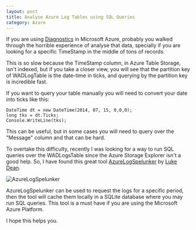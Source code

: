 ```yaml
---
layout: post
title: Analyse Azure Log Tables using SQL Queries
category: Azure
---
```


If you are using [Diagnostics](http://azure.microsoft.com/en-us/documentation/articles/cloud-services-dotnet-diagnostics/) in Microsoft Azure, probably you walked through the horrible experience of analyse that data, specially if you are looking for a specific TimeStamp in the middle of tons of records.

<!--excerpt-->

This is so slow because the TimeStamp column, in Azure Table Storage, isn't indexed, but if you take a closer view, you will see that the partition key of WADLogTable is the date-time in ticks, and querying by the partition key is incredible fast.

If you want to query your table manually you will need to convert your date into ticks like this:

    DateTime dt = new DateTime(2014, 07, 15, 0,0,0);
    long tks = dt.Ticks;
    Console.WriteLine(tks); 


This can be useful, but in some cases you will need to query over the "Message" column and that can be hard.

To overtake this difficulty, recently I was looking for a way to run SQL queries over the WADLogsTable since the Azure Storage Explorer isn't a good help. So, I have found this great tool [AzureLogSpelunker](https://github.com/SageLukeDean/AzureLogSpelunker) by [Luke Dean](https://github.com/SageLukeDean).

![AzureLogSpelunker](/images/analyse-azure-log-tables-using-sql-queries-azurelogspelunker.png)

AzureLogSpelunker can be used to request the logs for a specific period, then the tool will cache them locally in a SQLite database where you may run SQL queries. This tool is a must have if you are using the Microsoft Azure Platform.

I hope this helps you.
